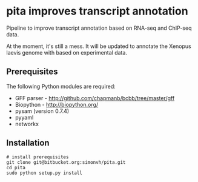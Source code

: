 pita improves transcript annotation 
===================================

Pipeline to improve transcript annotation based on RNA-seq and ChIP-seq data.

At the moment, it's still a mess. It will be updated to annotate the Xenopus laevis genome with based on experimental data.

Prerequisites
------------
The following Python modules are required:
* GFF parser - http://github.com/chapmanb/bcbb/tree/master/gff
* Biopython - http://biopython.org/
* pysam (version 0.7.4)
* pyyaml
* networkx

Installation
------------
    # install prerequisites
    git clone git@bitbucket.org:simonvh/pita.git
    cd pita
    sudo python setup.py install
